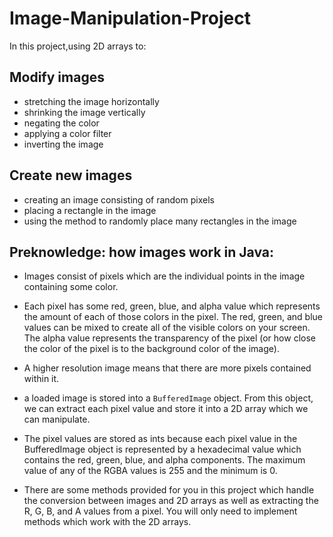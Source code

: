 # Image-Manipulation-Project

In this project,using 2D arrays to:

## Modify images
- stretching the image horizontally
- shrinking the image vertically 
- negating the color
- applying a color filter
- inverting the image 

## Create new images
- creating an image consisting of random pixels
- placing a rectangle in the image
- using the method to randomly place many rectangles in the image

## Preknowledge: how images work in Java:

- Images consist of pixels which are the individual points in the image containing some color. 
- Each pixel has some red, green, blue, and alpha value which represents the amount of each of those colors in the pixel. The red, green, and blue values can be mixed to create all of the visible colors on your screen. The alpha value represents the transparency of the pixel (or how close the color of the pixel is to the background color of the image). 
- A higher resolution image means that there are more pixels contained within it.

- a loaded image is stored into a `BufferedImage` object. From this object, we can extract each pixel value and store it into a 2D array which we can manipulate.
- The pixel values are stored as ints because each pixel value in the BufferedImage object is represented by a hexadecimal value which contains the red, green, blue, and alpha components. The maximum value of any of the RGBA values is 255 and the minimum is 0. 
- There are some methods provided for you in this project which handle the conversion between images and 2D arrays as well as extracting the R, G, B, and A values from a pixel. You will only need to implement methods which work with the 2D arrays.